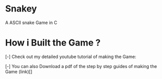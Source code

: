 # Snakey
A ASCII snake Game in C
# How i Built the Game ?
[-] Check out my detailed youtube tutorial of making the Game:

[-] You can also Download a pdf of the step by step guides of making the Game
(link)[]
